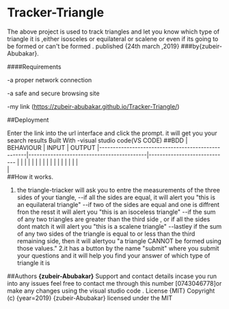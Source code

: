 # Tracker-Triangle
The above project is used to track triangles and let you know which type of triangle it is ,either isosceles or equilateral or scalene or even if its going to be formed or can't be formed . published {24th march ,2019}
###by{zubeir-Abubakar}.

####Requirements

-a proper network connection

-a safe and secure browsing site

-my link (https://zubeir-abubakar.github.io/Tracker-Triangle/)

##Deployment

Enter the link into the url interface and click the prompt. it will get you your search results
Built With
-visual studio code(VS CODE)
##BDD
| BEHAVIOUR                                         |      INPUT                                | OUTPUT
|---------------------------------------------------|-------------------------------------------|-----------------------------
|                                                   |                                           |
|                                                   |                                           |
|                                                   |                                           |
|                                                   |                                           |
|                                                   |                                           |
|
|               
|               
##How it works.
1.	the triangle-triacker will ask you to entre the measurements of the three sides of your tiangle,
--if all the sides are equal, it will alert you "this is an equilateral triangle" 
--if two of the sides are equal and one is diffrent fron the resst it will alert you "this is an isoceless triangle"
--if the sum of any two triangles are greater than the third side , or if all the sides dont match it will alert you "this is a scalene triangle" 
--lastley if the sum of any two sides of the triangle is equal to or less than the third remaining side, then it will alertyou "a triangle CANNOT be formed using those values." 
2.it has a button by the name "submit" where you submit your questions and it will help you find your answer of which type of triangle it is

##Authors
**{zubeir-Abubakar}**
Support and contact details
incase you run into any issues feel free to contact me through this number [0743046778]or make any changes using the visual studio code .
License
{MIT}
Copyright (c) {year=2019} {zubeir-Abubakar}
licensed under the MIT
